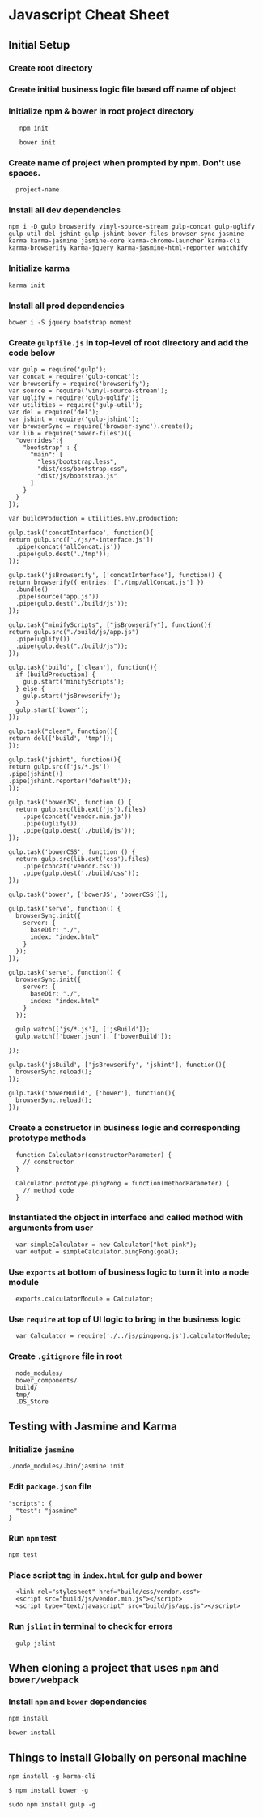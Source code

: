 # Javascript Cheat Sheet

## Initial Setup

### Create root directory

### Create initial business logic file based off name of object

### Initialize npm & bower in root project directory

```
   npm init
```

```
   bower init
```

### Create name of project when prompted by npm. Don't use spaces.

```
  project-name
```

### Install all dev dependencies
```
npm i -D gulp browserify vinyl-source-stream gulp-concat gulp-uglify gulp-util del jshint gulp-jshint bower-files browser-sync jasmine karma karma-jasmine jasmine-core karma-chrome-launcher karma-cli karma-browserify karma-jquery karma-jasmine-html-reporter watchify
```

### Initialize karma
```
karma init
```

### Install all prod dependencies

```
bower i -S jquery bootstrap moment
```


### Create `gulpfile.js` in top-level of root directory and add the code below

```
var gulp = require('gulp');
var concat = require('gulp-concat');
var browserify = require('browserify');
var source = require('vinyl-source-stream');
var uglify = require('gulp-uglify');
var utilities = require('gulp-util');
var del = require('del');
var jshint = require('gulp-jshint');
var browserSync = require('browser-sync').create();
var lib = require('bower-files')({
  "overrides":{
    "bootstrap" : {
      "main": [
        "less/bootstrap.less",
        "dist/css/bootstrap.css",
        "dist/js/bootstrap.js"
      ]
    }
  }
});

var buildProduction = utilities.env.production;

gulp.task('concatInterface', function(){
return gulp.src(['./js/*-interface.js'])
  .pipe(concat('allConcat.js'))
  .pipe(gulp.dest('./tmp'));
});

gulp.task('jsBrowserify', ['concatInterface'], function() {
return browserify({ entries: ['./tmp/allConcat.js'] })
  .bundle()
  .pipe(source('app.js'))
  .pipe(gulp.dest('./build/js'));
});

gulp.task("minifyScripts", ["jsBrowserify"], function(){
return gulp.src("./build/js/app.js")
  .pipe(uglify())
  .pipe(gulp.dest("./build/js"));
});

gulp.task('build', ['clean'], function(){
  if (buildProduction) {
    gulp.start('minifyScripts');
  } else {
    gulp.start('jsBrowserify');
  }
  gulp.start('bower');
});

gulp.task("clean", function(){
return del(['build', 'tmp']);
});

gulp.task('jshint', function(){
return gulp.src(['js/*.js'])
.pipe(jshint())
.pipe(jshint.reporter('default'));
});

gulp.task('bowerJS', function () {
  return gulp.src(lib.ext('js').files)
    .pipe(concat('vendor.min.js'))
    .pipe(uglify())
    .pipe(gulp.dest('./build/js'));
});

gulp.task('bowerCSS', function () {
  return gulp.src(lib.ext('css').files)
    .pipe(concat('vendor.css'))
    .pipe(gulp.dest('./build/css'));
});

gulp.task('bower', ['bowerJS', 'bowerCSS']);

gulp.task('serve', function() {
  browserSync.init({
    server: {
      baseDir: "./",
      index: "index.html"
    }
  });
});

gulp.task('serve', function() {
  browserSync.init({
    server: {
      baseDir: "./",
      index: "index.html"
    }
  });

  gulp.watch(['js/*.js'], ['jsBuild']);
  gulp.watch(['bower.json'], ['bowerBuild']);

});

gulp.task('jsBuild', ['jsBrowserify', 'jshint'], function(){
  browserSync.reload();
});

gulp.task('bowerBuild', ['bower'], function(){
  browserSync.reload();
});

```


### Create a constructor in business logic and corresponding prototype methods

```
  function Calculator(constructorParameter) {
    // constructor
  }
```

```
  Calculator.prototype.pingPong = function(methodParameter) {
    // method code
  }
```


### Instantiated the object in interface and called method with arguments from user

```
  var simpleCalculator = new Calculator("hot pink");
  var output = simpleCalculator.pingPong(goal);
 ```

### Use `exports` at bottom of business logic to turn it into a node module

```
  exports.calculatorModule = Calculator;
```

### Use `require` at top of UI logic to bring in the business logic

```
  var Calculator = require('./../js/pingpong.js').calculatorModule;
```


### Create `.gitignore` file in root

```
  node_modules/
  bower_components/
  build/
  tmp/
  .DS_Store
```

## Testing with Jasmine and Karma

### Initialize `jasmine`

```
./node_modules/.bin/jasmine init
```

### Edit `package.json` file
```
"scripts": {
  "test": "jasmine"
}
```

### Run `npm` test
```
npm test
```


### Place script tag in `index.html` for gulp and bower

```
  <link rel="stylesheet" href="build/css/vendor.css">
  <script src="build/js/vendor.min.js"></script>
  <script type="text/javascript" src="build/js/app.js"></script>
```


### Run `jslint` in terminal to check for errors

```
  gulp jslint
```

## When cloning a project that uses `npm` and `bower/webpack`

### Install `npm` and `bower` dependencies

```
npm install
```
```
bower install
```

## Things to install Globally on personal machine
```
npm install -g karma-cli
```

```
$ npm install bower -g
```

```
sudo npm install gulp -g
```
